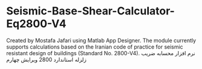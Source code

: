 # Seismic-Base-Shear-Calculator-Eq2800-V4
Created by Mostafa Jafari using Matlab App Designer. The module currently supports calculations based on the Iranian code of practice for seismic resistant design of buildings (Standard No. 2800-V4). نرم افزار محسابه ضریب زلزله استاندارد 2800 ویرایش چهارم
